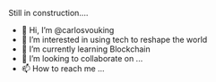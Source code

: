 Still in construction....

- 👋 Hi, I’m @carlosvouking
- 👀 I’m interested in using tech to reshape the world
- 🌱 I’m currently learning Blockchain
- 💞️ I’m looking to collaborate on ...
- 📫 How to reach me ...

<!---
carlosvouking/carlosvouking is a ✨ special ✨ repository because its `README.md` (this file) appears on your GitHub profile.
You can click the Preview link to take a look at your changes.
--->
